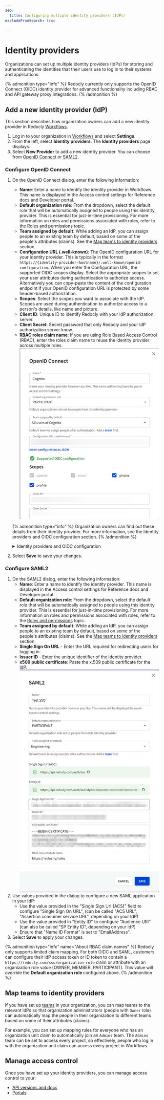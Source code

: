 ```yaml
---
seo:
  title: Configuring multiple identity providers (IdPs)
excludeFromSearch: true

---
```


# Identity providers

Organizations can set up multiple identity providers (IdPs) for storing and authenticating the identities that their users use to log in to their systems and applications.

{% admonition type="info" %}
Redocly currently only supports the OpenID Connect (OIDC) identity provider for advanced functionality including RBAC and API gateway proxy integrations.
{% /admonition %}

## Add a new identity provider (IdP)

This section describes how organization owners can add a new identity provider in Redocly [Workflows](https://app.redocly.com).

1. Log in to your organization in [Workflows](https://app.redocly.com/) and select **Settings**.
2. From the left, select **Identity providers**. The **Identity providers** page displays.
3. Select **New Provider** to add a new identity provider. You can choose from [OpenID Connect](#configure-openid-connect) or [SAML2](#configure-saml2).

### Configure OpenID Connect

1. On the OpenID Connect dialog, enter the following information:

   - **Name**: Enter a name to identify the identity provider in Workflows. This name is displayed in the Access control settings for Reference docs and Developer portal.
   - **Default organization role**: From the dropdown, select the default role that will be automatically assigned to people using this identity provider. This is essential for just-in-time provisioning.
     For more information on roles and permissions associated with roles, refer to the [Roles and permissions](../people/roles-permissions.md) topic.
   - **Team assigned by default**: While adding an IdP, you can assign people to an existing team by default, based on some of the people's attributes (claims). See the [Map teams to identity providers](#map-teams-to-identity-providers) section.
   - **Configuration URL (.well-known)**: The OpenID configuration URL for your identity provider. This is typically in the format `https://{identity-provider-hostname}/.well-known/openid-configuration`. When you enter the Configuration URL, the supported OIDC scopes display.
     Select the appropriate scopes to set your user attributes during authentication to authorize access. Alternatively you can copy-paste the content of the configuration endpoint if your OpenID configuration URL is protected by some header-based authorization.
   - **Scopes**: Select the scopes you want to associate with the IdP. Scopes are used during authentication to authorize access to a person's details, like name and picture.
   - **Client ID**: Unique ID to identify Redocly with your IdP authorization server.
   - **Client Secret**: Secret password that only Redocly and your IdP authorization server know.
   - **RBAC roles claim name**: If you are using Role Based Access Control (RBAC), enter the roles claim name to reuse the identity provider across multiple roles.
     ![Add OIDC details](./images/add-oidc-details.png '#display=block;margin=auto;width=500px;')

   {% admonition type="info" %}
   Organization owners can find out these details from their identity provider. For more information, see the Identity providers and OIDC configuration section.
   {% /admonition %}

   <details>
   <summary>Identity providers and OIDC configuration</summary>

   This list shows the configuration URLs and associated documentation for a few popular identity providers.

   **Google Cloud Platform (GCP)**

   Config URL: `https://accounts.google.com/.well-known/openid-configuration`

   Docs: [Google OIDC docs](https://developers.google.com/identity/protocols/oauth2/openid-connect#discovery)

   **Okta**

   Config URL: `https://${yourOktaDomain}/oauth2/default/.well-known/openid-configuration`

   Docs: [Okta Developer docs](https://developer.okta.com/docs/concepts/auth-servers/)

   **Auth0**

   Config URL: `https://YOUR_AUTH0_DOMAIN/.well-known/openid-configuration`

   Docs: [Auth0 documentation](https://auth0.com/docs/connections/enterprise/oidc)

   **AWS Cognito**

   Config URL: `https://cognito-idp.{region}.amazonaws.com/{userPoolId}/.well-known/openid-configuration`

   Docs: [AWS Cognito docs](https://docs.aws.amazon.com/cognito/latest/developerguide/cognito-user-pools-oidc-idp.html)

   **Microsoft Active Directory**

   Config URL: `https://login.microsoftonline.com/common/v2.0/.well-known/openid-configuration`

   Docs: [Microsoft OIDC docs](https://docs.microsoft.com/en-us/azure/active-directory/develop/v2-protocols-oidc)

   </details>

2. Select **Save** to save your changes.

### Configure SAML2

1. On the SAML2 dialog, enter the following information:
   - **Name**: Enter a name to identify the identity provider. This name is displayed in the Access control settings for Reference docs and Developer portal.
   - **Default organization role**: From the dropdown, select the default role that will be automatically assigned to people using this identity provider. This is essential for just-in-time provisioning.
     For more information on roles and permissions associated with roles, refer to the [Roles and permissions](../people/roles-permissions.md) topic.
   - **Team assigned by default**: While adding an IdP, you can assign people to an existing team by default, based on some of the people's attributes (claims). See the [Map teams to identity providers](#map-teams-to-identity-providers) section.
   - **Single Sign On URL** - Enter the URL required for redirecting users for logging in.
   - **Issuer ID** - Enter the unique identifier of the identity provider.
   - **x509 public certificate**: Paste the x.509 public certificate for the IdP.
     ![Add SAML2 details](./images/add-saml2-details.png '#display=block;margin=auto;width=500px;')
2. Use values provided in the dialog to configure a new SAML application in your IdP:
   - Use the value provided in the "Single Sign Url (ACS)" field to configure "Single Sign On URL", (can be called "ACS URL", "Assertion consumer service URL", depending on your IdP)
   - Use the value provided in "Entity ID" to configure "Audience URI" (can also be called "SP Entity ID", depending on your IdP)
   - Ensure that "Name ID Format" is set to "EmailAddress".
3. Select **Save** to apply your changes.

{% admonition type="info" name="About RBAC claim names" %}
Redocly only supports limited claim mapping. For both OIDC and SAML, customers can configure their IdP access token or ID token to contain a `https://redocly.com/sso/organization-role` claim or attribute with an organization role value (OWNER, MEMBER, PARTICIPANT). This value will override the **Default organization role** configured above.
{% /admonition %}

## Map teams to identity providers

If you have set up [teams](../teams/index.md) in your organization, you can map teams to the relevant IdPs so that organization administrators (people with `Owner` role) can automatically map the people in their organization to different teams based on some of their attributes (claims).

For example, you can set up mapping rules for everyone who has an organization unit claim to automatically join an `Admins` team. The `Admins` team can be set to access every project, so effectively, people who log in with the organization unit claim can access every project in Workflows.

## Manage access control

Once you have set up your identity providers, you can manage access control to your:

- [API versions and docs](../api-registry/settings/manage-access.md)
- [Portals](../developer-portal/settings/manage-access.md)
